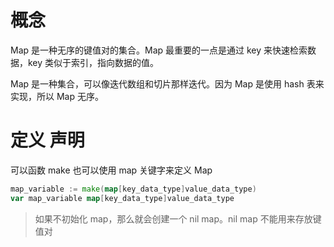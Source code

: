 # 概念
Map 是一种无序的键值对的集合。Map 最重要的一点是通过 key 来快速检索数据，key 类似于索引，指向数据的值。

Map 是一种集合，可以像迭代数组和切片那样迭代。因为 Map 是使用 hash 表来实现，所以 Map 无序。

# 定义 声明
可以函数 make 也可以使用 map 关键字来定义 Map
```go
map_variable := make(map[key_data_type]value_data_type)
var map_variable map[key_data_type]value_data_type
```
> 如果不初始化 map，那么就会创建一个 nil map。nil map 不能用来存放键值对




